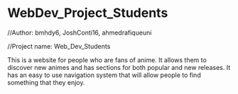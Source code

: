 # WebDev_Project_Students

//Author: bmhdy6, JoshConti16, ahmedrafiqueuni 

//Project name: Web_Dev_Students

This is a website for people who are fans of anime. 
It allows them to discover new animes and has sections for both popular and new releases.
It has an easy to use navigation system that will allow people to find something that they enjoy.
